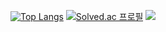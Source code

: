 [![Top Langs](https://github-readme-stats.vercel.app/api/top-langs/?username=yupdown&layout=compact)](https://github.com/yupdown/github-readme-stats)
[![Solved.ac 프로필](http://mazassumnida.wtf/api/v2/generate_badge?boj=wts1597)](https://solved.ac/wts1597)
![](https://raw.githubusercontent.com/yupdown/yupdown/main/output/light_card.svg)

<!--
**Yupdown/Yupdown** is a ✨ _special_ ✨ repository because its `README.md` (this file) appears on your GitHub profile.

Here are some ideas to get you started:

- 🔭 I’m currently working on ...
- 🌱 I’m currently learning ...
- 👯 I’m looking to collaborate on ...
- 🤔 I’m looking for help with ...
- 💬 Ask me about ...
- 📫 How to reach me: ...
- 😄 Pronouns: ...
- ⚡ Fun fact: ...
-->
